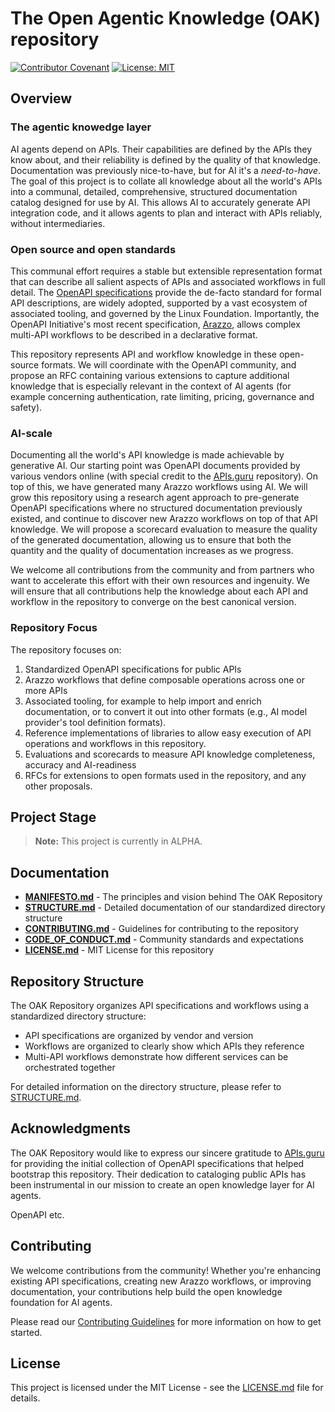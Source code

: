 # The Open Agentic Knowledge (OAK) repository

[![Contributor Covenant](https://img.shields.io/badge/Contributor%20Covenant-2.1-40c463.svg)](CODE_OF_CONDUCT.md)
[![License: MIT](https://img.shields.io/badge/License-MIT-yellow.svg)](LICENSE.md)

## Overview
### The agentic knowedge layer

AI agents depend on APIs. Their capabilities are defined by the APIs they know about, and their reliability is defined by the quality of that knowledge. Documentation was previously nice-to-have, but for AI it's a *need-to-have*. The goal of this project is to collate all knowledge about all the world's APIs into a communal, detailed, comprehensive, structured documentation catalog designed for use by AI.  This allows AI to accurately generate API integration code, and it allows agents to plan and interact with APIs reliably, without intermediaries.

### Open source and open standards

This communal effort requires a stable but extensible representation format that can describe all salient aspects of APIs and associated workflows in full detail. The [OpenAPI specifications](https://www.openapis.org/) provide the de-facto standard for formal API descriptions, are widely adopted, supported by a vast ecosystem of associated tooling, and governed by the Linux Foundation. Importantly, the OpenAPI Initiative's most recent specification, [Arazzo](https://www.openapis.org/arazzo), allows complex multi-API workflows to be described in a declarative format. 

This repository represents API and workflow knowledge in these open-source formats. We will coordinate with the OpenAPI community, and propose an RFC containing various extensions to capture additional knowledge that is especially relevant in the context of AI agents (for example concerning authentication, rate limiting, pricing, governance and safety).

### AI-scale

Documenting all the world's API knowledge is made achievable by generative AI. Our starting point was OpenAPI documents provided by various vendors online (with special credit to the [APIs.guru](https://apis.guru/) repository). On top of this, we have generated many Arazzo workflows using AI. We will grow this repository using a research agent approach to pre-generate OpenAPI specifications where no structured documentation previously existed, and continue to discover new Arazzo workflows on top of that API knowledge.  We will propose a scorecard evaluation to measure the quality of the generated documentation, allowing us to ensure that both the quantity and the quality of documentation increases as we progress.

We welcome all contributions from the community and from partners who want to accelerate this effort with their own resources and ingenuity. We will ensure that all contributions help the knowledge about each API and workflow in the repository to converge on the best canonical version.

### Repository Focus

The repository focuses on:
1. Standardized OpenAPI specifications for public APIs
1. Arazzo workflows that define composable operations across one or more APIs
1. Associated tooling, for example to help import and enrich documentation, or to convert it out into other formats (e.g., AI model provider's tool definition formats).
1. Reference implementations of libraries to allow easy execution of API operations and workflows in this repository.
1. Evaluations and scorecards to measure API knowledge completeness, accuracy and AI-readiness
1. RFCs for extensions to open formats used in the repository, and any other proposals.


## Project Stage

> **Note:** This project is currently in ALPHA.

## Documentation

* [**MANIFESTO.md**](MANIFESTO.md) - The principles and vision behind The OAK Repository
* [**STRUCTURE.md**](STRUCTURE.md) - Detailed documentation of our standardized directory structure
* [**CONTRIBUTING.md**](CONTRIBUTING.md) - Guidelines for contributing to the repository
* [**CODE_OF_CONDUCT.md**](CODE_OF_CONDUCT.md) - Community standards and expectations
* [**LICENSE.md**](LICENSE.md) - MIT License for this repository

## Repository Structure

The OAK Repository organizes API specifications and workflows using a standardized directory structure:

- API specifications are organized by vendor and version
- Workflows are organized to clearly show which APIs they reference
- Multi-API workflows demonstrate how different services can be orchestrated together

For detailed information on the directory structure, please refer to [STRUCTURE.md](STRUCTURE.md).

## Acknowledgments

The OAK Repository would like to express our sincere gratitude to [APIs.guru](https://apis.guru/) for providing the initial collection of OpenAPI specifications that helped bootstrap this repository. Their dedication to cataloging public APIs has been instrumental in our mission to create an open knowledge layer for AI agents.

OpenAPI etc.

## Contributing

We welcome contributions from the community! Whether you're enhancing existing API specifications, creating new Arazzo workflows, or improving documentation, your contributions help build the open knowledge foundation for AI agents.

Please read our [Contributing Guidelines](CONTRIBUTING.md) for more information on how to get started.

## License

This project is licensed under the MIT License - see the [LICENSE.md](LICENSE.md) file for details.
